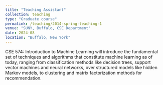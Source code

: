 ```yaml
---
title: "Teaching Assistant"
collection: teaching
type: "Graduate course"
permalink: /teaching/2014-spring-teaching-1
venue: "SUNY, Buffalo, CSE Department"
date: 2024-08
location: "Buffalo, New York"
---
```


CSE 574: Introduction to Machine Learning will introduce the fundamental set of techniques and algorithms that constitute machine
learning as of today, ranging from classification methods like decision trees, support vector machines and
neural networks, over structured models like hidden Markov models, to clustering and matrix factorization
methods for recommendation.